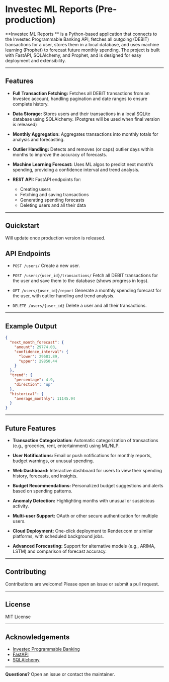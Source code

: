 # Investec ML Reports (Pre-production)

**Investec ML Reports ** is a Python-based application that connects to the Investec Programmable Banking API, fetches all outgoing (DEBIT) transactions for a user, stores them in a local database, and uses machine learning (Prophet) to forecast future monthly spending. The project is built with FastAPI, SQLAlchemy, and Prophet, and is designed for easy deployment and extensibility.

---

## Features

- **Full Transaction Fetching:**
  Fetches all DEBIT transactions from an Investec account, handling pagination and date ranges to ensure complete history.

- **Data Storage:**
  Stores users and their transactions in a local SQLite database using SQLAlchemy. (Postgres will be used when final version is released)

- **Monthly Aggregation:**
  Aggregates transactions into monthly totals for analysis and forecasting.

- **Outlier Handling:**
  Detects and removes (or caps) outlier days within months to improve the accuracy of forecasts.

- **Machine Learning Forecast:**
  Uses ML algos to predict next month’s spending, providing a confidence interval and trend analysis.

- **REST API:**
  FastAPI endpoints for:
    - Creating users
    - Fetching and saving transactions
    - Generating spending forecasts
    - Deleting users and all their data

---

## Quickstart

Will update once production version is released.

## API Endpoints

- `POST /users/`
  Create a new user.

- `POST /users/{user_id}/transactions/`
  Fetch all DEBIT transactions for the user and save them to the database (shows progress in logs).

- `GET /users/{user_id}/report`
  Generate a monthly spending forecast for the user, with outlier handling and trend analysis.

- `DELETE /users/{user_id}`
  Delete a user and all their transactions.

---

## Example Output

```json
{
  "next_month_forecast": {
    "amount": 29774.03,
    "confidence_interval": {
      "lower": 29681.89,
      "upper": 29850.44
    }
  },
  "trend": {
    "percentage": 4.9,
    "direction": "up"
  },
  "historical": {
    "average_monthly": 11145.94
  }
}
```

---

## Future Features

- **Transaction Categorization:**
  Automatic categorization of transactions (e.g., groceries, rent, entertainment) using ML/NLP.

- **User Notifications:**
  Email or push notifications for monthly reports, budget warnings, or unusual spending.

- **Web Dashboard:**
  Interactive dashboard for users to view their spending history, forecasts, and insights.

- **Budget Recommendations:**
  Personalized budget suggestions and alerts based on spending patterns.

- **Anomaly Detection:**
  Highlighting months with unusual or suspicious activity.

- **Multi-user Support:**
  OAuth or other secure authentication for multiple users.

- **Cloud Deployment:**
  One-click deployment to Render.com or similar platforms, with scheduled background jobs.

- **Advanced Forecasting:**
  Support for alternative models (e.g., ARIMA, LSTM) and comparison of forecast accuracy.

---

## Contributing

Contributions are welcome! Please open an issue or submit a pull request.

---

## License

MIT License

---

## Acknowledgements

- [Investec Programmable Banking](https://developer.investec.com/)
- [FastAPI](https://fastapi.tiangolo.com/)
- [SQLAlchemy](https://www.sqlalchemy.org/)

---

**Questions?**
Open an issue or contact the maintainer.
